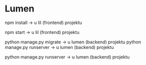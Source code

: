 # Lumen

npm install -> u lil (frontend) projektu

npm start -> u lil (frontend) projektu

python manage.py migrate -> u lumen (backend) projektu
python manage.py runserver -> u lumen (backend) projektu

python manage.py runserver -> u lumen (backend) projektu
